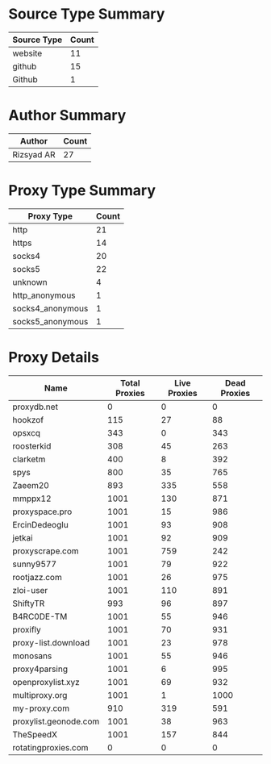 # Source Type Summary

| Source Type | Count |
|-------------|-------|
| website | 11 |
| github | 15 |
| Github | 1 |


# Author Summary

| Author | Count |
|--------|-------|
| Rizsyad AR | 27 |


# Proxy Type Summary

| Proxy Type | Count |
|------------|-------|
| http | 21 |
| https | 14 |
| socks4 | 20 |
| socks5 | 22 |
| unknown | 4 |
| http_anonymous | 1 |
| socks4_anonymous | 1 |
| socks5_anonymous | 1 |


# Proxy Details

| Name | Total Proxies | Live Proxies | Dead Proxies |
|------|---------------|--------------|---------------|
| proxydb.net | 0 | 0 | 0 |
| hookzof | 115 | 27 | 88 |
| opsxcq | 343 | 0 | 343 |
| roosterkid | 308 | 45 | 263 |
| clarketm | 400 | 8 | 392 |
| spys | 800 | 35 | 765 |
| Zaeem20 | 893 | 335 | 558 |
| mmppx12 | 1001 | 130 | 871 |
| proxyspace.pro | 1001 | 15 | 986 |
| ErcinDedeoglu | 1001 | 93 | 908 |
| jetkai | 1001 | 92 | 909 |
| proxyscrape.com | 1001 | 759 | 242 |
| sunny9577 | 1001 | 79 | 922 |
| rootjazz.com | 1001 | 26 | 975 |
| zloi-user | 1001 | 110 | 891 |
| ShiftyTR | 993 | 96 | 897 |
| B4RC0DE-TM | 1001 | 55 | 946 |
| proxifly | 1001 | 70 | 931 |
| proxy-list.download | 1001 | 23 | 978 |
| monosans | 1001 | 55 | 946 |
| proxy4parsing | 1001 | 6 | 995 |
| openproxylist.xyz | 1001 | 69 | 932 |
| multiproxy.org | 1001 | 1 | 1000 |
| my-proxy.com | 910 | 319 | 591 |
| proxylist.geonode.com | 1001 | 38 | 963 |
| TheSpeedX | 1001 | 157 | 844 |
| rotatingproxies.com | 0 | 0 | 0 |
